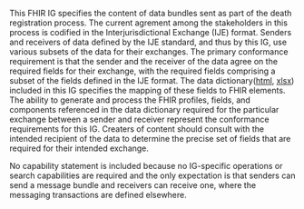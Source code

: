 This FHIR IG specifies the content of data bundles sent as part of the death registration process.
The current agrement among the stakeholders in this process is codified in the Interjurisdictional Exchange (IJE) format.
Senders and receivers of data defined by the IJE standard, and thus by this IG, use various subsets of the data for their exchanges.  The primary conformance requirement is that the sender and the receiver of the data agree on the required fields for their exchange, with the required fields comprising a subset of the fields defined in the IJE format.   The data dictionary([html](IJE_File_Layouts_Version_2021_FHIR.html), [xlsx](IJE_File_Layouts_Version_2021_FHIR.xlsx)) included in this IG specifies the mapping of these fields to FHIR elements.  The ability to generate and process the FHIR profiles, fields, and components referenced in the data dictionary required for the particular exchange between a sender and receiver represent the conformance requirements for this IG.   Creaters of content should consult with the intended recipient of the data to determine the precise set of fields that are required for their intended exchange.

No capability statement is included because no IG-specific operations or search capabilities are required and the only expectation is that senders can send a message bundle and receivers can receive one, where the messaging transactions are defined elsewhere.
